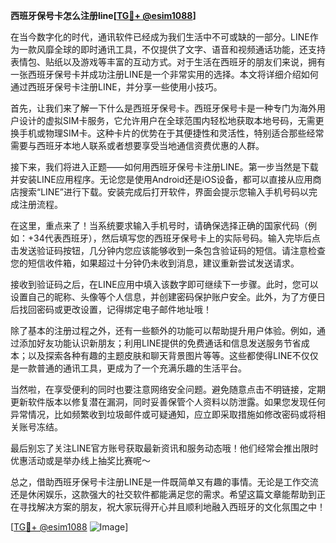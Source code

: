 **西班牙保号卡怎么注册line[[TG💪+ @esim1088](https://t.me/s/esim1088)]**

在当今数字化的时代，通讯软件已经成为我们生活中不可或缺的一部分。LINE作为一款风靡全球的即时通讯工具，不仅提供了文字、语音和视频通话功能，还支持表情包、贴纸以及游戏等丰富的互动方式。对于生活在西班牙的朋友们来说，拥有一张西班牙保号卡并成功注册LINE是一个非常实用的选择。本文将详细介绍如何通过西班牙保号卡注册LINE，并分享一些使用小技巧。

首先，让我们来了解一下什么是西班牙保号卡。西班牙保号卡是一种专门为海外用户设计的虚拟SIM卡服务，它允许用户在全球范围内轻松地获取本地号码，无需更换手机或物理SIM卡。这种卡片的优势在于其便捷性和灵活性，特别适合那些经常需要与西班牙本地人联系或者想要享受当地通信资费优惠的人群。

接下来，我们将进入正题——如何用西班牙保号卡注册LINE。第一步当然是下载并安装LINE应用程序。无论您是使用Android还是iOS设备，都可以直接从应用商店搜索“LINE”进行下载。安装完成后打开软件，界面会提示您输入手机号码以完成注册流程。

在这里，重点来了！当系统要求输入手机号时，请确保选择正确的国家代码（例如：+34代表西班牙），然后填写您的西班牙保号卡上的实际号码。输入完毕后点击发送验证码按钮，几分钟内您应该能够收到一条包含验证码的短信。请注意检查您的短信收件箱，如果超过十分钟仍未收到消息，建议重新尝试发送请求。

接收到验证码之后，在LINE应用中填入该数字即可继续下一步骤。此时，您可以设置自己的昵称、头像等个人信息，并创建密码保护账户安全。此外，为了方便日后找回密码或更改设置，记得绑定电子邮件地址哦！

除了基本的注册过程之外，还有一些额外的功能可以帮助提升用户体验。例如，通过添加好友功能认识新朋友；利用LINE提供的免费通话和信息发送服务节省成本；以及探索各种有趣的主题皮肤和聊天背景图片等等。这些都使得LINE不仅仅是一款普通的通讯工具，更成为了一个充满乐趣的生活平台。

当然啦，在享受便利的同时也要注意网络安全问题。避免随意点击不明链接，定期更新软件版本以修复潜在漏洞，同时妥善保管个人资料以防泄露。如果您发现任何异常情况，比如频繁收到垃圾邮件或可疑通知，应立即采取措施如修改密码或将相关账号冻结。

最后别忘了关注LINE官方账号获取最新资讯和服务动态哦！他们经常会推出限时优惠活动或是举办线上抽奖比赛呢～

总之，借助西班牙保号卡注册LINE是一件既简单又有趣的事情。无论是工作交流还是休闲娱乐，这款强大的社交软件都能满足您的需求。希望这篇文章能帮助到正在寻找解决方案的朋友，祝大家玩得开心并且顺利地融入西班牙的文化氛围之中！

[[TG💪+ @esim1088](https://t.me/s/esim1088) ![Image](https://i.postimg.cc/4NQfJmqS/Snipaste-2025-05-13-00-14-12.png)]